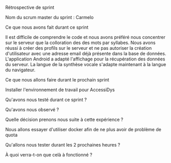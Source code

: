 Rétrospective de sprint

Nom du scrum master du sprint : Carmelo

Ce que nous avons fait durant ce sprint

Il est difficile de comprendre le code et nous avons préféré nous concentrer sur le serveur que la colloration des des mots par syllabes. Nous avons réussi à créer des profils sur le serveur et ne pas autoriser la création d'utilisateur avec une adresse email déjà présente dans la base de données. L'application Android a adapté l'affichage pour la récupération des données du serveur. La langue de la synthèse vocale s'adapte maintenant à la langue du navigateur.


Ce que nous allons faire durant le prochain sprint

Installer l'environnement de travail pour AccessiDys

Qu'avons nous testé durant ce sprint ?

Qu'avons nous observé ?

Quelle décision prenons nous suite à cette expérience ?

Nous allons essayer d'utiliser docker afin de ne plus avoir de problème de quota

Qu'allons nous tester durant les 2 prochaines heures ?

À quoi verra-t-on que celà à fonctionné ?

